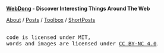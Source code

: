 **[WebDong](https://www.webdong.dev/) - Discover Interesting Things Around The Web**

[About](https://www.webdong.dev/about/) /
[Posts](https://www.webdong.dev/post/) /
[Toolbox](https://www.webdong.dev/toolbox/) /
[ShortPosts](https://www.webdong.dev/short/)

<br/>
<samp>code is licensed under MIT,<br> words and images are licensed under <a href='https://creativecommons.org/licenses/by-nc/4.0/'>CC BY-NC 4.0</a></samp>.

